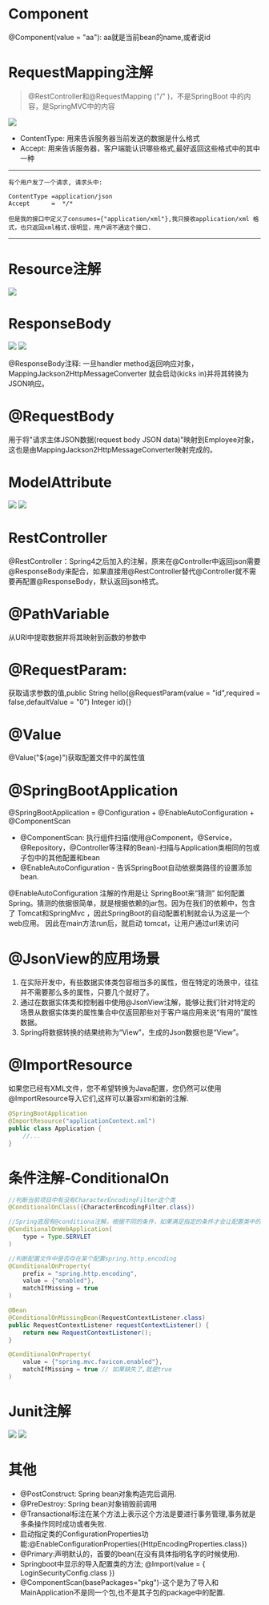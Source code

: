 # Component

@Component(value = "aa"): aa就是当前bean的name,或者说id

# RequestMapping注解

>@RestController和@RequestMapping ("/" )，不是SpringBoot 中的内容，是SpringMVC中的内容

![](pics/RequestMapping注解.png)

- ContentType: 用来告诉服务器当前发送的数据是什么格式 
- Accept: 用来告诉服务器，客户端能认识哪些格式,最好返回这些格式中的其中一种 

---
    有个用户发了一个请求, 请求头中:
    
    ContentType =application/json 
    Accept      =  */*  
    
    但是我的接口中定义了consumes={"application/xml"},我只接收application/xml 格式，也只返回xml格式.很明显，用户调不通这个接口.
---

# Resource注解

![](pics/Resource注解.png)

# ResponseBody

![](pics/ResponseBody01.png)
![](pics/ResponseBody02.png)

@ResponseBody注释: 一旦handler method返回响应对象，MappingJackson2HttpMessageConverter
就会启动(kicks in)并将其转换为JSON响应。

# @RequestBody

用于将"请求主体JSON数据(request body JSON data)"映射到Employee对象，这也是由MappingJackson2HttpMessageConverter映射完成的。

# ModelAttribute

![](pics/ModelAttribute01.png)
![](pics/ModelAttribute02.png)

# RestController

@RestController：Spring4之后加入的注解，原来在@Controller中返回json需要@ResponseBody来配合，如果直接用@RestController替代@Controller就不需要再配置@ResponseBody，默认返回json格式。

# @PathVariable

从URI中提取数据并将其映射到函数的参数中

# @RequestParam:

获取请求参数的值,public String hello(@RequestParam(value = "id",required = false,defaultValue = "0") Integer id){}

# @Value

@Value("${age}")获取配置文件中的属性值

# @SpringBootApplication

@SpringBootApplication = @Configuration + @EnableAutoConfiguration + @ComponentScan

- @ComponentScan: 执行组件扫描(使用@Component，@Service，@Repository，@Controller等注释的Bean)-扫描与Application类相同的包或子包中的其他配置和bean
- @EnableAutoConfiguration  - 告诉SpringBoot自动依据类路径的设置添加bean.

@EnableAutoConfiguration 注解的作用是让 SpringBoot来“猜测” 如何配置 Spring。猜测的依据很简单，就是根据依赖的jar包。因为在我们的依赖中，包含了 Tomcat和SpringMvc ，因此SpringBoot的自动配置机制就会认为这是一个web应用。
因此在main方法run后，就启动 tomcat，让用户通过url来访问

# @JsonView的应用场景

1. 在实际开发中，有些数据实体类包容相当多的属性，但在特定的场景中，往往并不需要那么多的属性，只要几个就好了。
2. 通过在数据实体类和控制器中使用@JsonView注解，能够让我们针对特定的场景从数据实体类的属性集合中仅返回那些对于客户端应用来说“有用的”属性数据。
3. Spring将数据转换的结果统称为“View”，生成的Json数据也是“View”。

# @ImportResource

如果您已经有XML文件，您不希望转换为Java配置，您仍然可以使用@ImportResource导入它们,这样可以兼容xml和新的注解.

```java
@SpringBootApplication
@ImportResource("applicationContext.xml")
public class Application {
    //...
}    
```

# 条件注解-ConditionalOn

```java
//判断当前项目中有没有CharacterEncodingFilter这个类
@ConditionalOnClass({CharacterEncodingFilter.class})

//Spring底层有@conditiona注解，根据不同的条件，如果满足指定的条件才会让配置类中的配置就会生效，判断当前应用是否为web应用。
@ConditionalOnWebApplication(
    type = Type.SERVLET
)

//判断配置文件中是否存在某个配置spring.http.encoding
@ConditionalOnProperty(
    prefix = "spring.http.encoding",
    value = {"enabled"},
    matchIfMissing = true
)

@Bean
@ConditionalOnMissingBean(RequestContextListener.class)
public RequestContextListener requestContextListener() {
    return new RequestContextListener();
}

@ConditionalOnProperty(
    value = {"spring.mvc.favicon.enabled"},
    matchIfMissing = true // 如果缺失了,就是true
)
```

# Junit注解

![](pics/JUnit注解.png)
![](pics/常用断言方法.png)

# 其他

- @PostConstruct: Spring bean对象构造完后调用.
- @PreDestroy: Spring bean对象销毁前调用
- @Transactional标注在某个方法上表示这个方法是要进行事务管理,事务就是多条操作同时成功或者失败.
- 启动指定类的ConfigurationProperties功能:@EnableConfigurationProperties({HttpEncodingProperties.class})
- @Primary:声明默认的，首要的bean(在没有具体指明名字的时候使用).
- Springboot中显示的导入配置类的方法; @Import(value = { LoginSecurityConfig.class })
- @ComponentScan(basePackages="pkg")-这个是为了导入和MainApplication不是同一个包,也不是其子包的package中的配置.
